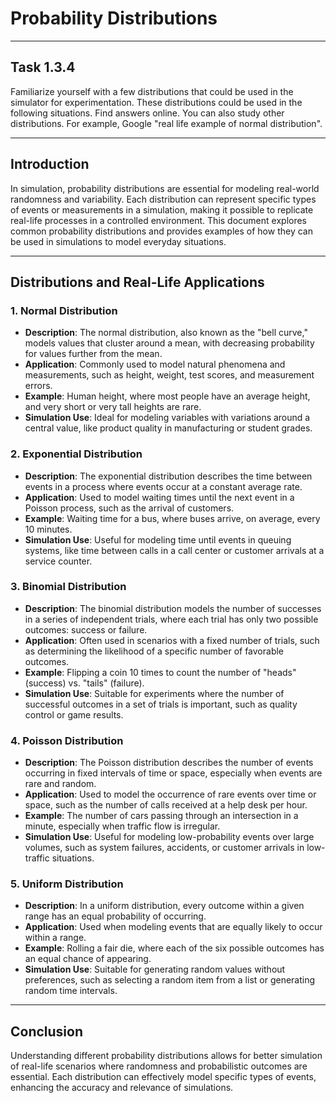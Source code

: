 # Probability Distributions

---

## Task 1.3.4 

Familiarize yourself with a few distributions that could be used in the simulator for experimentation. These distributions could be used in the following situations. Find answers online. You can also study other distributions. For example, Google "real life example of normal distribution".

---

## Introduction

In simulation, probability distributions are essential for modeling real-world randomness and variability. Each distribution can represent specific types of events or measurements in a simulation, making it possible to replicate real-life processes in a controlled environment. This document explores common probability distributions and provides examples of how they can be used in simulations to model everyday situations.

---

## Distributions and Real-Life Applications

### 1. **Normal Distribution**

- **Description**: The normal distribution, also known as the "bell curve," models values that cluster around a mean, with decreasing probability for values further from the mean.
- **Application**: Commonly used to model natural phenomena and measurements, such as height, weight, test scores, and measurement errors.
- **Example**: Human height, where most people have an average height, and very short or very tall heights are rare.
- **Simulation Use**: Ideal for modeling variables with variations around a central value, like product quality in manufacturing or student grades.


### 2. **Exponential Distribution**

- **Description**: The exponential distribution describes the time between events in a process where events occur at a constant average rate.
- **Application**: Used to model waiting times until the next event in a Poisson process, such as the arrival of customers.
- **Example**: Waiting time for a bus, where buses arrive, on average, every 10 minutes.
- **Simulation Use**: Useful for modeling time until events in queuing systems, like time between calls in a call center or customer arrivals at a service counter.


### 3. **Binomial Distribution**

- **Description**: The binomial distribution models the number of successes in a series of independent trials, where each trial has only two possible outcomes: success or failure.
- **Application**: Often used in scenarios with a fixed number of trials, such as determining the likelihood of a specific number of favorable outcomes.
- **Example**: Flipping a coin 10 times to count the number of "heads" (success) vs. "tails" (failure).
- **Simulation Use**: Suitable for experiments where the number of successful outcomes in a set of trials is important, such as quality control or game results.


### 4. **Poisson Distribution**

- **Description**: The Poisson distribution describes the number of events occurring in fixed intervals of time or space, especially when events are rare and random.
- **Application**: Used to model the occurrence of rare events over time or space, such as the number of calls received at a help desk per hour.
- **Example**: The number of cars passing through an intersection in a minute, especially when traffic flow is irregular.
- **Simulation Use**: Useful for modeling low-probability events over large volumes, such as system failures, accidents, or customer arrivals in low-traffic situations.


### 5. **Uniform Distribution**

- **Description**: In a uniform distribution, every outcome within a given range has an equal probability of occurring.
- **Application**: Used when modeling events that are equally likely to occur within a range.
- **Example**: Rolling a fair die, where each of the six possible outcomes has an equal chance of appearing.
- **Simulation Use**: Suitable for generating random values without preferences, such as selecting a random item from a list or generating random time intervals.

---

## Conclusion

Understanding different probability distributions allows for better simulation of real-life scenarios where randomness and probabilistic outcomes are essential. Each distribution can effectively model specific types of events, enhancing the accuracy and relevance of simulations.
